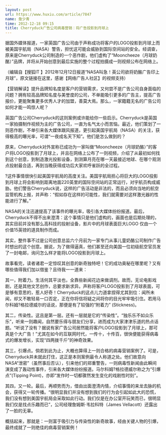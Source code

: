```yaml
---
layout: post
url: https://www.huxiu.com/article/7847
name: 詹少青
time: 2012-12-18 09:15
title: Cherryduck广告公司病毒营销：将广告投影到月球上
---
```

据国外媒体报道，一家英国广告公司由于声称成功将客户的LOGO投影到月球上而被美国宇航局（NASA）警告，担忧这可能会威胁到国际空间站的安全。经调查，原来是Cherryduck公司制造的一个恶作剧，他们虚构了“Mooncheeze（月球奶酪）”品牌，并将从开始创意到最后实施的整个过程拍摄成一则视频公布在网络上。

（编辑自【搜狐IT 】2012年12月12日报道“NASA叫急！英公司欲将奶酪广告印上月球”，原文链接在这里，感谢【网络广告人社区】的视频支持）

【营销解读】提升品牌知名度是客户的营销需求，又何尝不是广告公司自身面临的问题？拥有较高品牌知名度与美誉度的公司，不单能吸引更多的广告主，提高广告报价，更能聚集更多优秀人才的加盟，善莫大焉。那么，一家籍籍无名的广告公司如何才能一鸣惊人呢？

英国广告公司Cherryduck的这则案例或许能给你一些启示。Cherryduck是英国一家拍摄制作视频为主的广告公司，一直为名气太小而苦恼。最近，他们策划了一则恶作剧，不单引来各大媒体跟风报道，更引起美国宇航局（NASA）的关注，获得极高的曝光率，可谓“一夜成名天下知”。他们是怎么做到的？

原来，Cherryduck对外宣称已成功为一家叫做“Mooncheeze（月球奶酪）”的客户将LOGO投影到了月球上，并且在网络上公布了一则视频，介绍了从最初如何找到这个创意，到制造激光投影设备，到测算月亮在哪一天最接近地球、在哪个观测点投射最合适，再到当晚获得成功后大家欢呼雀跃的全过程。

?这件事情很快引起美国宇航局的高度关注。美国宇航局担心将巨大的LOGO投影到月球上将会影响到距离地面220英里的国际空间站的正常运行，对宇航员构成威胁。他们警告Cherryduck说，这样的广告活动是非法的，而且必须向当地的航空监管机构上报，并声称：“假如存在这样的可能性，我们就需要对这样激光器的性能进行了解。”

NASA的关注迅速提高了该事件的曝光率，吸引各大媒体纷纷报道。最后，Cherryduck不得不出来澄清：这个事情只是他们虚构的，画面也是后期处理的，其实目前并没有那么高科技的投射设备，影片中的月球表面巨大LOGO 仅由一个价值15英镑的道具制作而成。

其实，整件事不过是公司创意总监六个月前为一家专门从事儿童奶酪公司制作广告时想出的这个创意。据说，为了做得逼真，他们甚至还向美国一位初级航空官员发了一封电邮，询问怎么样才能将LOGO投影到月球上。

故事看完，读者诸君一定惊叹其创意的新奇独特吧！它的成功奥秘在哪里呢？又有哪些值得我们加以借鉴？且待我一一道来：

其一，附着力。生活何其平淡也，全靠些新闻花边来做调剂。故而，无论电影戏剧，还是其他文艺创作，总要求新求异。声称将客户LOGO投影到了月球表面，可是够有意思的，惹人好奇！Cherryduck的这点儿力道拿捏得尤其到位：闻所未闻，却又不敢轻易一口否定，正在你将信将疑之间将你的目光牢牢吸引住。若用马尔科姆?格拉德威尔的话说，那便是有了较强的“附着力” (Stickness)。

其二，传染性。这且是第一层。还有一层就是它的“传染性”。“独乐乐不如众乐乐”，听来一则趣闻，自然要乐得与朋友们分享，进而成为大家津津乐道的热点话题。“听说了没有？据说有家广告公司居然能将客户LOGO投影到了月球上，那可真是个大广告！”尤其在如今的互联网时代，一传十，十传百，很快便能获得病毒式的爆发增长，实现“四两拨千斤”的神奇效果。

其三，引爆点。倘若到此为止，大概也算得上一则合格的病毒营销案例了。可是，Cherryduck并未就此打住，这正是本则案例最令人称道之处。他们故意向NASA“泄密”（虽然事后否认），引来他们的郑重警告，一则病毒性新闻由此瞬间演变成了轰动性事件，引来各大媒体纷纷报道。马尔科姆?格拉德威尔称之为“引爆点”(Tipping Point)，亦即“发作时一切都骤然发生变化的戏剧性时刻”。

其四，又一轮。最后，再顺势而为，借由出面澄清内情，介绍事情的来龙去脉的机会，获得又一轮传播。“很明显我们并没有想到我们的行为会引起如此大的恐慌，我们没有想到美国宇航局会采取如此行动。我们仅是在办公室开玩笑而已，很明显我们仅是找点乐趣而已”，公司经理詹姆斯·韦拉科特（James Vellacott）还露出了一脸的无辜。

概括起来，那就是：一则富于吸引力与传染性的新奇故事，经由关键人物的引爆，最终成就了一则绝佳的病毒营销案例！

